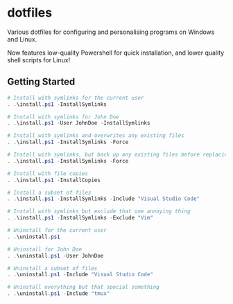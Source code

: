 # dotfiles

Various dotfiles for configuring and personalising programs on Windows and Linux.

Now features low-quality Powershell for quick installation, and lower quality shell scripts for Linux!

## Getting Started

```Powershell
# Install with symlinks for the current user
. .\install.ps1 -InstallSymlinks

# Install with symlinks for John Doe
. .\install.ps1 -User JohnDoe -InstallSymlinks

# Install with symlinks and overwrites any existing files
. .\install.ps1 -InstallSymlinks -Force

# Install with symlinks, but back up any existing files before replacing them
. .\install.ps1 -InstallSymlinks -Force

# Install with file copies
. .\install.ps1 -InstallCopies

# Install a subset of files
. .\install.ps1 -InstallSymlinks -Include "Visual Studio Code"

# Install with symlinks but exclude that one annoying thing
. .\install.ps1 -InstallSymlinks -Exclude "Vim"

# Uninstall for the current user
. .\uninstall.ps1

# Uninstall for John Doe
. .\uninstall.ps1 -User JohnDoe

# Uninstall a subset of files
. .\uninstall.ps1 -Include "Visual Studio Code"

# Uninstall everything but that special something
. .\uninstall.ps1 -Include "tmux"
```
